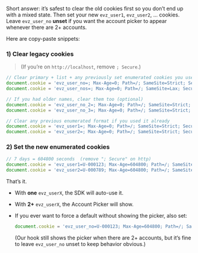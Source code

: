 Short answer: it’s safest to clear the old cookies first so you don’t end up with a mixed state. Then set your new `evz_user1`, `evz_user2`, … cookies. Leave `evz_user_no` **unset** if you want the account picker to appear whenever there are 2+ accounts.

Here are copy-paste snippets:

### 1) Clear legacy cookies

> (If you’re on `http://localhost`, remove `; Secure`.)

```js
// Clear primary + list + any previously set enumerated cookies you used
document.cookie = 'evz_user_no=; Max-Age=0; Path=/; SameSite=Strict; Secure';
document.cookie = 'evz_user_nos=; Max-Age=0; Path=/; SameSite=Lax; Secure';

// If you had older names, clear them too (optional)
document.cookie = 'evz_user_no_2=; Max-Age=0; Path=/; SameSite=Strict; Secure';
document.cookie = 'evz_user_no_3=; Max-Age=0; Path=/; SameSite=Strict; Secure';

// Clear any previous enumerated format if you used it already
document.cookie = 'evz_user1=; Max-Age=0; Path=/; SameSite=Strict; Secure';
document.cookie = 'evz_user2=; Max-Age=0; Path=/; SameSite=Strict; Secure';
```

### 2) Set the new enumerated cookies

```js
// 7 days = 604800 seconds  (remove "; Secure" on http)
document.cookie = 'evz_user1=U-000123; Max-Age=604800; Path=/; SameSite=Strict; Secure';
document.cookie = 'evz_user2=U-000789; Max-Age=604800; Path=/; SameSite=Strict; Secure';
```

That’s it.

* With **one** `evz_userX`, the SDK will auto-use it.
* With **2+** `evz_userX`, the Account Picker will show.
* If you ever want to force a default without showing the picker, also set:

  ```js
  document.cookie = 'evz_user_no=U-000123; Max-Age=604800; Path=/; SameSite=Strict; Secure';
  ```

  (Our hook still shows the picker when there are 2+ accounts, but it’s fine to leave `evz_user_no` unset to keep behavior obvious.)
